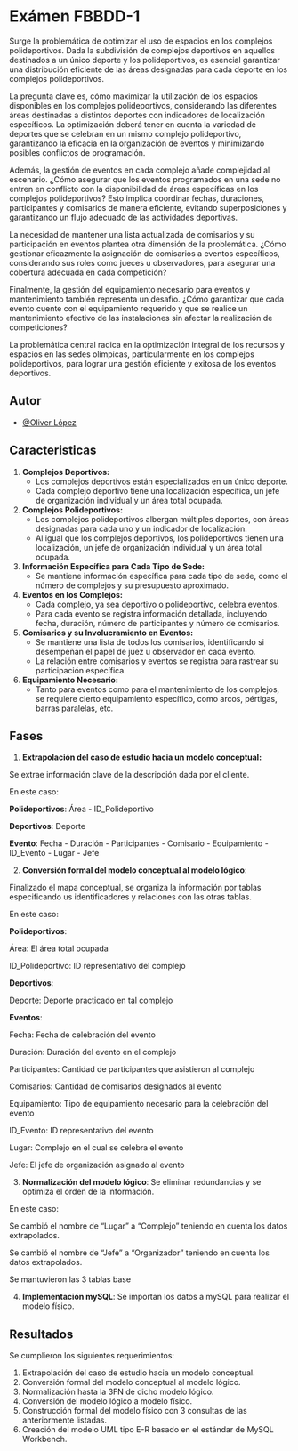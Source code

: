 
# Exámen FBBDD-1

Surge la problemática de optimizar el uso de espacios en los complejos polideportivos. Dada la subdivisión de complejos deportivos en aquellos destinados a un único deporte y los polideportivos, es esencial garantizar una distribución eficiente de las áreas designadas para cada deporte en los complejos polideportivos.

La pregunta clave es, cómo maximizar la utilización de los espacios disponibles en los complejos polideportivos, considerando las diferentes áreas destinadas a distintos deportes con indicadores de localización específicos. La optimización deberá tener en cuenta la variedad de deportes que se celebran en un mismo complejo polideportivo, garantizando la eficacia en la organización de eventos y minimizando posibles conflictos de programación.

Además, la gestión de eventos en cada complejo añade complejidad al escenario. ¿Cómo asegurar que los eventos programados en una sede no entren en conflicto con la disponibilidad de áreas específicas en los complejos polideportivos? Esto implica coordinar fechas, duraciones, participantes y comisarios de manera eficiente, evitando superposiciones y garantizando un flujo adecuado de las actividades deportivas.

La necesidad de mantener una lista actualizada de comisarios y su participación en eventos plantea otra dimensión de la problemática. ¿Cómo gestionar eficazmente la asignación de comisarios a eventos específicos, considerando sus roles como jueces u observadores, para asegurar una cobertura adecuada en cada competición?

Finalmente, la gestión del equipamiento necesario para eventos y mantenimiento también representa un desafío. ¿Cómo garantizar que cada evento cuente con el equipamiento requerido y que se realice un mantenimiento efectivo de las instalaciones sin afectar la realización de competiciones?

La problemática central radica en la optimización integral de los recursos y espacios en las sedes olímpicas, particularmente en los complejos polideportivos, para lograr una gestión eficiente y exitosa de los eventos deportivos.


## Autor

- [@Oliver López](https://github.com/Oliwashere)

## Caracteristicas

1. **Complejos Deportivos:**
    - Los complejos deportivos están especializados en un único deporte.
    - Cada complejo deportivo tiene una localización específica, un jefe de organización individual y un área total ocupada.
2. **Complejos Polideportivos:**
    - Los complejos polideportivos albergan múltiples deportes, con áreas designadas para cada uno y un indicador de localización.
    - Al igual que los complejos deportivos, los polideportivos tienen una localización, un jefe de organización individual y un área total ocupada.
3. **Información Específica para Cada Tipo de Sede:**
    - Se mantiene información específica para cada tipo de sede, como el número de complejos y su presupuesto aproximado.
4. **Eventos en los Complejos:**
    - Cada complejo, ya sea deportivo o polideportivo, celebra eventos.
    - Para cada evento se registra información detallada, incluyendo fecha, duración, número de participantes y número de comisarios.
5. **Comisarios y su Involucramiento en Eventos:**
    - Se mantiene una lista de todos los comisarios, identificando si desempeñan el papel de juez u observador en cada evento.
    - La relación entre comisarios y eventos se registra para rastrear su participación específica.
6. **Equipamiento Necesario:**
    - Tanto para eventos como para el mantenimiento de los complejos, se requiere cierto equipamiento específico, como arcos, pértigas, barras paralelas, etc.

## Fases

1. **Extrapolación del caso de estudio hacia un modelo conceptual:**

Se extrae información clave de la descripción dada por el cliente.

En este caso:

**Polideportivos**:
Área - ID_Polideportivo

**Deportivos**:
Deporte 

**Evento**:
Fecha - Duración - Participantes - Comisario -  Equipamiento - ID_Evento - Lugar - Jefe


2. **Conversión formal del modelo conceptual al modelo lógico**:

Finalizado el mapa conceptual, se organiza la información por tablas especificando us identificadores y relaciones con las otras tablas.

En este caso:

**Polideportivos**:

Área: El área total ocupada

ID_Polideportivo: ID representativo del complejo



**Deportivos**:

Deporte: Deporte practicado en tal complejo



**Eventos**:

Fecha: Fecha de celebración del evento

Duración: Duración del evento en el complejo

Participantes: Cantidad de participantes que asistieron al complejo

Comisarios: Cantidad de comisarios designados al evento 

Equipamiento: Tipo de equipamiento necesario para la celebración del evento

ID_Evento: ID representativo del evento

Lugar: Complejo en el cual se celebra el evento

Jefe: El jefe de organización asignado al evento



3. **Normalización del modelo lógico**:
Se eliminar redundancias y se optimiza el orden de la información.

En este caso:

Se cambió el nombre de “Lugar” a “Complejo” teniendo en cuenta los datos extrapolados.

Se cambió el nombre de “Jefe” a “Organizador” teniendo en cuenta los datos extrapolados.

Se mantuvieron las 3 tablas base


4. **Implementación mySQL**:
Se importan los datos a mySQL para realizar el modelo físico.

## Resultados

Se cumplieron los siguientes requerimientos:
1. Extrapolación del caso de estudio hacia un modelo conceptual.
2. Conversión formal del modelo conceptual al modelo lógico.
3. Normalización hasta la 3FN de dicho modelo lógico.
4. Conversión del modelo lógico a modelo físico.
5. Construcción formal del modelo físico con 3 consultas de las anteriormente listadas.
6. Creación del modelo UML tipo E-R basado en el estándar de MySQL Workbench.

